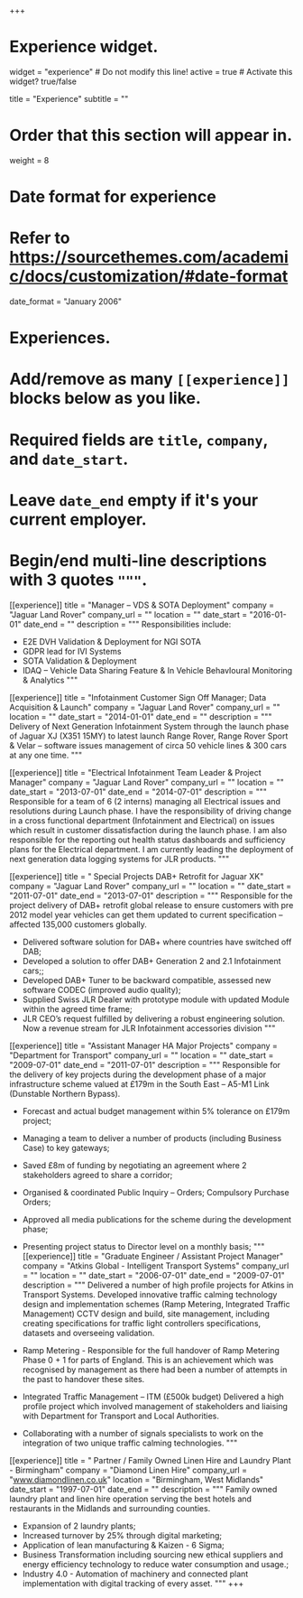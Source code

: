 +++
# Experience widget.
widget = "experience"  # Do not modify this line!
active = true  # Activate this widget? true/false

title = "Experience"
subtitle = ""

# Order that this section will appear in.
weight = 8

# Date format for experience
#   Refer to https://sourcethemes.com/academic/docs/customization/#date-format
date_format = "January 2006"

# Experiences.
#   Add/remove as many `[[experience]]` blocks below as you like.
#   Required fields are `title`, `company`, and `date_start`.
#   Leave `date_end` empty if it's your current employer.
#   Begin/end multi-line descriptions with 3 quotes `"""`.
[[experience]]
  title = "Manager – VDS & SOTA Deployment"
  company = "Jaguar Land Rover"
  company_url = ""
  location = ""
  date_start = "2016-01-01"
  date_end = ""
  description = """
Responsibilities include:

* E2E DVH Validation & Deployment for NGI SOTA 
* GDPR lead for IVI Systems
* SOTA Validation & Deployment
* IDAQ – Vehicle Data Sharing Feature & In Vehicle BehavIoural Monitoring & Analytics
  """

[[experience]]
  title = "Infotainment Customer Sign Off Manager; Data Acquisition & Launch"
  company = "Jaguar Land Rover"
  company_url = ""
  location = ""
  date_start = "2014-01-01"
  date_end = ""
  description = """
  Delivery of Next Generation Infotainment System through the launch phase of Jaguar XJ (X351 15MY) to latest launch Range Rover, Range Rover Sport & Velar – software issues management of circa 50 vehicle lines & 300 cars at any one time.
  """


[[experience]]
  title = "Electrical Infotainment Team Leader & Project Manager"
  company = "Jaguar Land Rover"
  company_url = ""
  location = ""
  date_start = "2013-07-01"
  date_end = "2014-07-01"
  description = """ 
Responsible for a team of 6 (2 interns) managing all Electrical issues and resolutions during Launch phase. I have the responsibility of driving change in a cross functional department (Infotainment and Electrical) on issues which result in customer dissatisfaction during the launch phase. I am also responsible for the reporting out health status dashboards and sufficiency plans for the Electrical department. I am currently leading the deployment of next generation data logging systems for JLR products.
  """

[[experience]]
  title = " Special Projects DAB+ Retrofit for Jaguar XK"
  company = "Jaguar Land Rover"
  company_url = ""
  location = ""
  date_start = "2011-07-01"
  date_end = "2013-07-01"
  description = """ 
Responsible for the project delivery of DAB+ retrofit global release to ensure customers with pre 2012 model year vehicles can get them updated to current specification – affected 135,000 customers globally.

 *  Delivered software solution for DAB+ where countries have switched off DAB;
 *  Developed a solution to offer DAB+ Generation 2 and 2.1 Infotainment cars;;
 *  Developed DAB+ Tuner to be backward compatible, assessed new software CODEC (improved audio quality);
 *  Supplied Swiss JLR Dealer with prototype module with updated Module within the agreed time frame;
 *  JLR CEO’s request fulfilled by delivering a robust engineering solution. Now a revenue stream for JLR Infotainment accessories division
  """

[[experience]]
  title = "Assistant Manager HA Major Projects"
  company = "Department for Transport"
  company_url = ""
  location = ""
  date_start = "2009-07-01"
  date_end = "2011-07-01"
  description = """ 
Responsible for the delivery of key projects during the development phase of a major infrastructure scheme valued at £179m in the South
East – A5-M1 Link (Dunstable Northern Bypass).

* Forecast and actual budget management within 5% tolerance on £179m project;
* Managing a team to deliver a number of products (including Business Case) to key gateways;
* Saved £8m of funding by negotiating an agreement where 2 stakeholders agreed to share a corridor;
* Organised & coordinated Public Inquiry – Orders; Compulsory Purchase Orders;
* Approved all media publications for the scheme during the development phase;
* Presenting project status to Director level on a monthly basis;
  """
[[experience]]
  title = "Graduate Engineer / Assistant Project Manager"
  company = "Atkins Global - Intelligent Transport Systems"
  company_url = ""
  location = ""
  date_start = "2006-07-01"
  date_end = "2009-07-01"
  description = """ 
Delivered a number of high profile projects for Atkins in Transport Systems. Developed innovative traffic calming technology design and
implementation schemes (Ramp Metering, Integrated Traffic Management) CCTV design and build, site management, including creating
specifications for traffic light controllers specifications, datasets and overseeing validation.

* Ramp Metering - Responsible for the full handover of Ramp Metering Phase 0 + 1 for parts of England. This is an achievement
which was recognised by management as there had been a number of attempts in the past to handover these sites.
* Integrated Traffic Management – ITM (£500k budget) Delivered a high profile project which involved management of
stakeholders and liaising with Department for Transport and Local Authorities.
* Collaborating with a number of signals specialists to work on the integration of two unique traffic calming technologies.
  """


[[experience]]
  title = " Partner / Family Owned Linen Hire and Laundry Plant - Birmingham"
  company = "Diamond Linen Hire"
  company_url = "www.diamondlinen.co.uk"
  location = "Birmingham, West Midlands"
  date_start = "1997-07-01"
  date_end = ""
  description = """ 
Family owned laundry plant and linen hire operation serving the best hotels and restaurants in the Midlands and surrounding counties. 

 *  Expansion of 2 laundry plants;
 *  Increased turnover by 25% through digital marketing;
 *  Application of lean manufacturing & Kaizen - 6 Sigma;
 *  Business Transformation including sourcing new ethical suppliers and energy efficiency technology to reduce water consumption and usage.;
 *  Industry 4.0 - Automation of machinery and connected plant implementation with digital tracking of every asset.
  """
+++


